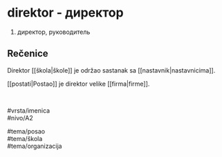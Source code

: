 # direktor - директор

1. директор, руководитель  

## Rečenice

Direktor [[škola|škole]] je održao sastanak sa [[nastavnik|nastavnicima]].  

[[postati|Postao]] je direktor velike [[firma|firme]].  

<br>

#vrsta/imenica  
#nivo/A2  

#tema/posao  
#tema/škola  
#tema/organizacija  
